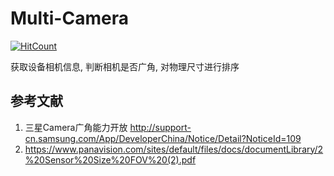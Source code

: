 # Multi-Camera

[![HitCount](http://hits.dwyl.com/charlie-captain/Multi-Camera.svg)](http://hits.dwyl.com/charlie-captain/Multi-Camera)

获取设备相机信息, 判断相机是否广角, 对物理尺寸进行排序

## 参考文献
1. 三星Camera广角能力开放 http://support-cn.samsung.com/App/DeveloperChina/Notice/Detail?NoticeId=109
2. https://www.panavision.com/sites/default/files/docs/documentLibrary/2%20Sensor%20Size%20FOV%20(2).pdf
